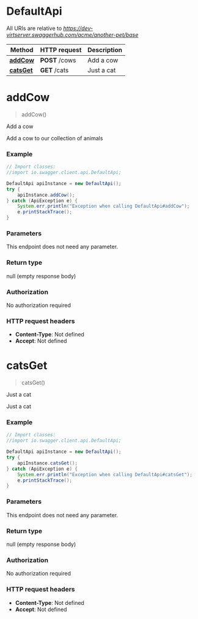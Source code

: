 # DefaultApi

All URIs are relative to *https://dev-virtserver.swaggerhub.com/acme/another-pet/base*

Method | HTTP request | Description
------------- | ------------- | -------------
[**addCow**](DefaultApi.md#addCow) | **POST** /cows | Add a cow
[**catsGet**](DefaultApi.md#catsGet) | **GET** /cats | Just a cat


<a name="addCow"></a>
# **addCow**
> addCow()

Add a cow

Add a cow to our collection of animals

### Example
```java
// Import classes:
//import io.swagger.client.api.DefaultApi;

DefaultApi apiInstance = new DefaultApi();
try {
    apiInstance.addCow();
} catch (ApiException e) {
    System.err.println("Exception when calling DefaultApi#addCow");
    e.printStackTrace();
}
```

### Parameters
This endpoint does not need any parameter.

### Return type

null (empty response body)

### Authorization

No authorization required

### HTTP request headers

 - **Content-Type**: Not defined
 - **Accept**: Not defined

<a name="catsGet"></a>
# **catsGet**
> catsGet()

Just a cat

Just a cat

### Example
```java
// Import classes:
//import io.swagger.client.api.DefaultApi;

DefaultApi apiInstance = new DefaultApi();
try {
    apiInstance.catsGet();
} catch (ApiException e) {
    System.err.println("Exception when calling DefaultApi#catsGet");
    e.printStackTrace();
}
```

### Parameters
This endpoint does not need any parameter.

### Return type

null (empty response body)

### Authorization

No authorization required

### HTTP request headers

 - **Content-Type**: Not defined
 - **Accept**: Not defined


